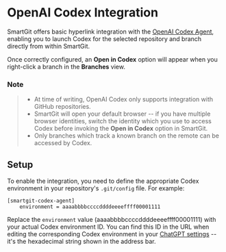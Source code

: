 # OpenAI Codex Integration

SmartGit offers basic hyperlink integration with the [OpenAI Codex Agent](https://openai.com/codex/), enabling you to launch Codex for the selected repository and branch directly from within SmartGit.

Once correctly configured, an **Open in Codex** option will appear when you right-click a branch in the **Branches** view.

### Note
> - At time of writing, OpenAI Codex only supports integration with GitHub repositories.
> - SmartGit will open your default browser -- if you have multiple browser identities, switch the identity which you use to access Codex before invoking the **Open in Codex** option in SmartGit.
> - Only branches which track a known branch on the remote can be accessed by Codex.

## Setup

To enable the integration, you need to define the appropriate Codex environment in your repository's `.git/config` file.
For example:

```
[smartgit-codex-agent]
    environment = aaaabbbbccccddddeeeeffff00001111
```

Replace the `environment` value (aaaabbbbccccddddeeeeffff00001111) with your actual Codex environment ID.
You can find this ID in the URL when editing the corresponding Codex environment in your [ChatGPT settings](https://chatgpt.com/codex/settings/environments) -- it's the hexadecimal string shown in the address bar.
